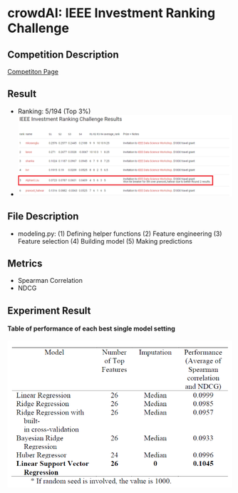 # crowdAI: IEEE Investment Ranking Challenge

## Competition Description
[Competiton Page](https://www.crowdai.org/challenges/ieee-investment-ranking-challenge)

## Result
* Ranking: 5/194 (Top 3%)
* <img src="https://github.com/lwkuant/Competition_crowdAI_IEEE_Investment_Ranking_Challenge/blob/master/Competition_Result.png">

## File Description
* modeling.py: 
    (1) Defining helper functions
    (2) Feature engineering
    (3) Feature selection
    (4) Building model
    (5) Making predictions

## Metrics
* Spearman Correlation
* NDCG

## Experiment Result
#### Table of performance of each best single model setting
<img src="https://github.com/lwkuant/Competition_crowdAI_IEEE_Investment_Ranking_Challenge/blob/master/Experiment_Result.png">
